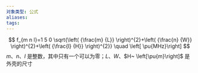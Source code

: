 ```yaml
---
对象类型: 公式
aliases: 
tags:
---
```

$$
f_{m n l}=1 5 0 \sqrt{\left( {\frac{m} {L}} \right)^{2}+\left( {\frac{n} {W}} \right)^{2}+\left( {\frac{l} {H}} \right)^{2}} \quad \left[ \pu{MHz}\right]
$$
$m$、$n$、$l$ 是整数，其中只有一个可以为零；$L$、$W$、$H~ \left[\pu{m}\right]$ 是外壳的尺寸